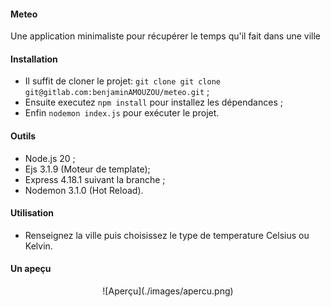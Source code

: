 #### Meteo
Une application minimaliste pour récupérer le temps qu'il fait dans une ville

#### Installation
- Il suffit de cloner le projet: `git clone git clone git@gitlab.com:benjaminAMOUZOU/meteo.git` ;
- Ensuite executez `npm install` pour installez les dépendances ;
- Enfin `nodemon index.js` pour exécuter le projet.

#### Outils
- Node.js 20 ;
- Ejs 3.1.9 (Moteur de template);
- Express 4.18.1 suivant la branche ;
- Nodemon 3.1.0 (Hot Reload).

#### Utilisation
- Renseignez la ville puis choisissez le type de temperature Celsius ou Kelvin.

#### Un apeçu
<div align="center">
![Aperçu](./images/apercu.png)
</div>